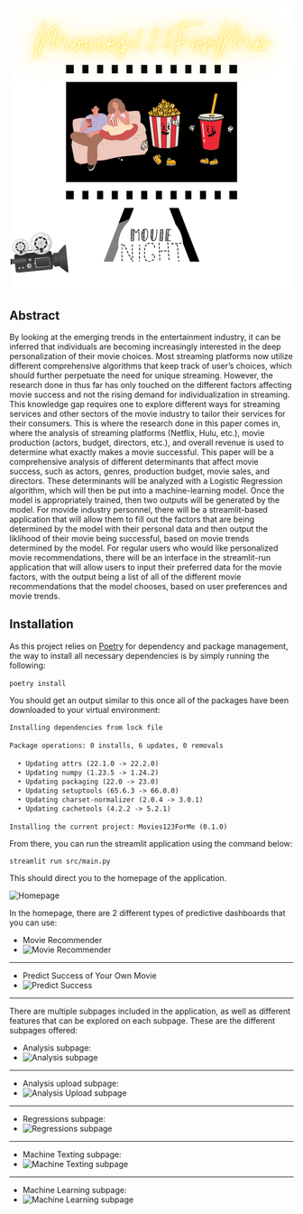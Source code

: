 #

<p align="center">
  <img src="img/header_readme.png" />
</p>

## Abstract

By looking at the emerging trends in the entertainment industry, it can be inferred that individuals are becoming increasingly interested in the deep personalization of their movie choices. Most streaming platforms now utilize different comprehensive algorithms that keep track of user’s choices, which should further perpetuate the need for unique streaming. However, the research done in thus far has only touched on the different factors affecting movie success and not the rising demand for individualization in streaming. This knowledge gap requires one to explore different ways for streaming services and other sectors of the movie industry to tailor their services for their consumers. This is where the research done in this paper comes in, where the analysis of streaming platforms (Netflix, Hulu, etc.), movie production (actors, budget, directors, etc.), and overall revenue is used to determine what exactly makes a movie successful. This paper will be a comprehensive analysis of different determinants that affect movie success, such as actors, genres, production budget, movie sales, and directors. These determinants will be analyzed with a Logistic Regression algorithm, which will then be put into a machine-learning model. Once the model is appropriately trained, then two outputs will be generated by the model. For movide industry personnel, there will be a streamlit-based application that will allow them to fill out the factors that are being determined by the model with their personal data and then output the liklihood of their movie being successful, based on movie trends determined by the model. For regular users who would like personalized movie recommendations, there will be an interface in the streamlit-run application that will allow users to input their preferred data for the movie factors, with the output being a list of all of the different movie recommendations that the model chooses, based on user preferences and movie trends.

## Installation

As this project relies on [Poetry](https://python-poetry.org/docs/) for dependency and package management, the way to install all necessary dependencies is by simply running the following:

```poetry install```

You should get an output similar to this once all of the packages have been downloaded to your virtual environment:

```
Installing dependencies from lock file

Package operations: 0 installs, 6 updates, 0 removals

  • Updating attrs (22.1.0 -> 22.2.0)
  • Updating numpy (1.23.5 -> 1.24.2)
  • Updating packaging (22.0 -> 23.0)
  • Updating setuptools (65.6.3 -> 66.0.0)
  • Updating charset-normalizer (2.0.4 -> 3.0.1)
  • Updating cachetools (4.2.2 -> 5.2.1)

Installing the current project: Movies123ForMe (0.1.0)
```

From there, you can run the streamlit application using the command below:

```
streamlit run src/main.py
```

This should direct you to the homepage of the application. 

![Homepage](img/dashboard.png)

In the homepage, there are 2 different types of predictive dashboards that you can use:

- Movie Recommender
- ![Movie Recommender](img/movie.png)
---

- Predict Success of Your Own Movie
- ![Predict Success](img/predict.png)
---

There are multiple subpages included in the application, as well as different features that can be explored on each subpage. These are the different subpages offered:

- Analysis subpage:
- ![Analysis subpage](img/analysis.png)
---

- Analysis upload subpage:
- ![Analysis Upload subpage](img/analysis_upload.png)
---

- Regressions subpage:
- ![Regressions subpage](img/regression.png)
---

- Machine Texting subpage:
- ![Machine Texting subpage](img/machine_texting.png)
---

- Machine Learning subpage:
- ![Machine Learning subpage](img/machine_learning.png)
